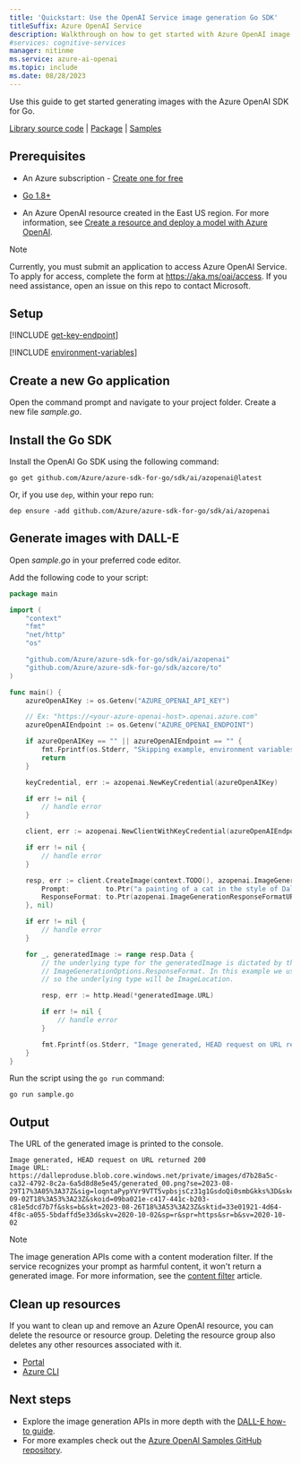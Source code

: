 ```yaml
---
title: 'Quickstart: Use the OpenAI Service image generation Go SDK'
titleSuffix: Azure OpenAI Service
description: Walkthrough on how to get started with Azure OpenAI image generation using the Go SDK. 
#services: cognitive-services
manager: nitinme
ms.service: azure-ai-openai
ms.topic: include
ms.date: 08/28/2023
---
```


Use this guide to get started generating images with the Azure OpenAI SDK for Go.

[Library source code](https://github.com/Azure/azure-sdk-for-go/tree/main/sdk/ai/azopenai) | [Package](https://pkg.go.dev/github.com/Azure/azure-sdk-for-go/sdk/ai/azopenai) | [Samples](https://github.com/Azure/azure-sdk-for-go/tree/main/sdk/ai/azopenai)

## Prerequisites

- An Azure subscription - <a href="https://azure.microsoft.com/free/cognitive-services" target="_blank">Create one for free</a>
* [Go 1.8+](https://go.dev/doc/install)
- An Azure OpenAI resource created in the East US region. For more information, see [Create a resource and deploy a model with Azure OpenAI](../how-to/create-resource.md).

> [!NOTE]
> Currently, you must submit an application to access Azure OpenAI Service. To apply for access, complete the form at <a href="https://aka.ms/oai/access" target="_blank">https://aka.ms/oai/access</a>. If you need assistance, open an issue on this repo to contact Microsoft.

## Setup

[!INCLUDE [get-key-endpoint](get-key-endpoint.md)]

[!INCLUDE [environment-variables](environment-variables.md)]


## Create a new Go application

Open the command prompt and navigate to your project folder. Create a new file *sample.go*.

## Install the Go SDK

Install the OpenAI Go SDK using the following command: 

```console
go get github.com/Azure/azure-sdk-for-go/sdk/ai/azopenai@latest
```

Or, if you use `dep`, within your repo run:

```console
dep ensure -add github.com/Azure/azure-sdk-for-go/sdk/ai/azopenai
```

## Generate images with DALL-E

Open *sample.go* in your preferred code editor.

Add the following code to your script:

```go
package main

import (
	"context"
	"fmt"
	"net/http"
	"os"

	"github.com/Azure/azure-sdk-for-go/sdk/ai/azopenai"
	"github.com/Azure/azure-sdk-for-go/sdk/azcore/to"
)

func main() {
	azureOpenAIKey := os.Getenv("AZURE_OPENAI_API_KEY")

	// Ex: "https://<your-azure-openai-host>.openai.azure.com"
	azureOpenAIEndpoint := os.Getenv("AZURE_OPENAI_ENDPOINT")

	if azureOpenAIKey == "" || azureOpenAIEndpoint == "" {
		fmt.Fprintf(os.Stderr, "Skipping example, environment variables missing\n")
		return
	}

	keyCredential, err := azopenai.NewKeyCredential(azureOpenAIKey)

	if err != nil {
		// handle error
	}

	client, err := azopenai.NewClientWithKeyCredential(azureOpenAIEndpoint, keyCredential, nil)

	if err != nil {
		// handle error
	}

	resp, err := client.CreateImage(context.TODO(), azopenai.ImageGenerationOptions{
		Prompt:         to.Ptr("a painting of a cat in the style of Dali"),
		ResponseFormat: to.Ptr(azopenai.ImageGenerationResponseFormatURL),
	}, nil)

	if err != nil {
		// handle error
	}

	for _, generatedImage := range resp.Data {
		// the underlying type for the generatedImage is dictated by the value of
		// ImageGenerationOptions.ResponseFormat. In this example we used `azopenai.ImageGenerationResponseFormatURL`,
		// so the underlying type will be ImageLocation.

		resp, err := http.Head(*generatedImage.URL)

		if err != nil {
			// handle error
		}

		fmt.Fprintf(os.Stderr, "Image generated, HEAD request on URL returned %d\nImage URL: %s\n", resp.StatusCode, *generatedImage.URL)
	}
}
```

Run the script using the `go run` command:

```console
go run sample.go
```

## Output

The URL of the generated image is printed to the console.

```console
Image generated, HEAD request on URL returned 200
Image URL: https://dalleproduse.blob.core.windows.net/private/images/d7b28a5c-ca32-4792-8c2a-6a5d8d8e5e45/generated_00.png?se=2023-08-29T17%3A05%3A37Z&sig=loqntaPypYVr9VTT5vpbsjsCz31g1GsdoQi0smbGkks%3D&ske=2023-09-02T18%3A53%3A23Z&skoid=09ba021e-c417-441c-b203-c81e5dcd7b7f&sks=b&skt=2023-08-26T18%3A53%3A23Z&sktid=33e01921-4d64-4f8c-a055-5bdaffd5e33d&skv=2020-10-02&sp=r&spr=https&sr=b&sv=2020-10-02
```
> [!NOTE]
> The image generation APIs come with a content moderation filter. If the service recognizes your prompt as harmful content, it won't return a generated image. For more information, see the [content filter](../concepts/content-filter.md) article.

## Clean up resources

If you want to clean up and remove an Azure OpenAI resource, you can delete the resource or resource group. Deleting the resource group also deletes any other resources associated with it.

- [Portal](../../multi-service-resource.md?pivots=azportal#clean-up-resources)
- [Azure CLI](../../multi-service-resource.md?pivots=azcli#clean-up-resources)

## Next steps

* Explore the image generation APIs in more depth with the [DALL-E how-to guide](../how-to/dall-e.md).
* For more examples check out the [Azure OpenAI Samples GitHub repository](https://github.com/Azure/openai-samples).

